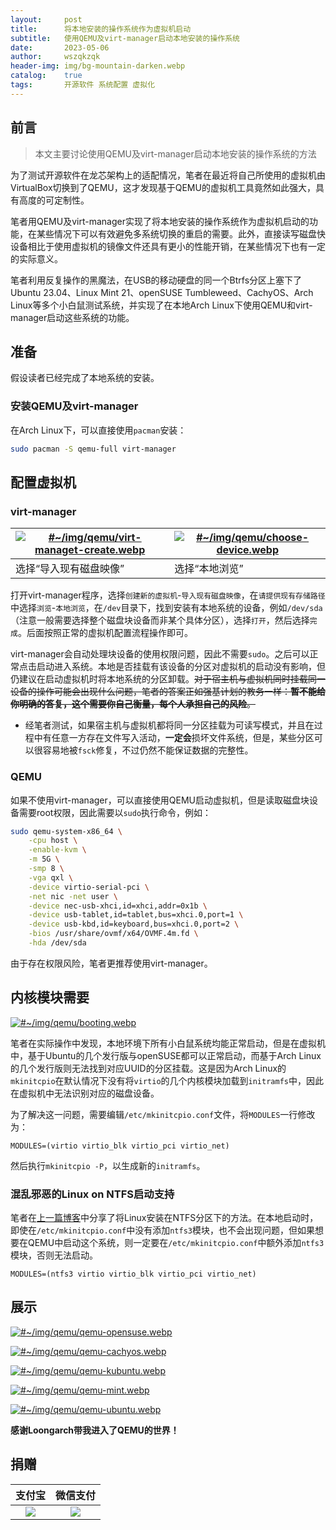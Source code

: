 ```yaml
---
layout:     post
title:      将本地安装的操作系统作为虚拟机启动
subtitle:   使用QEMU及virt-manager启动本地安装的操作系统
date:       2023-05-06
author:     wszqkzqk
header-img: img/bg-mountain-darken.webp
catalog:    true
tags:       开源软件 系统配置 虚拟化
---
```


## 前言

> 本文主要讨论使用QEMU及virt-manager启动本地安装的操作系统的方法

为了测试开源软件在龙芯架构上的适配情况，笔者在最近将自己所使用的虚拟机由VirtualBox切换到了QEMU，这才发现基于QEMU的虚拟机工具竟然如此强大，具有高度的可定制性。

笔者用QEMU及virt-manager实现了将本地安装的操作系统作为虚拟机启动的功能，在某些情况下可以有效避免多系统切换的重启的需要。此外，直接读写磁盘快设备相比于使用虚拟机的镜像文件还具有更小的性能开销，在某些情况下也有一定的实际意义。

笔者利用反复操作的黑魔法，在USB的移动硬盘的同一个Btrfs分区上塞下了Ubuntu 23.04、Linux Mint 21、openSUSE Tumbleweed、CachyOS、Arch Linux等多个小白鼠测试系统，并实现了在本地Arch Linux下使用QEMU和virt-manager启动这些系统的功能。

## 准备

假设读者已经完成了本地系统的安装。

### 安装QEMU及virt-manager

在Arch Linux下，可以直接使用`pacman`安装：

```bash
sudo pacman -S qemu-full virt-manager
```

## 配置虚拟机

### virt-manager

|[![#~/img/qemu/virt-managet-create.webp](/img/qemu/virt-managet-create.webp)](/img/qemu/virt-managet-create.webp)|[![#~/img/qemu/choose-device.webp](/img/qemu/choose-device.webp)](/img/qemu/choose-device.webp)|
| --- | --- |
| 选择“导入现有磁盘映像” | 选择“本地浏览” |

打开virt-manager程序，选择`创建新的虚拟机`-`导入现有磁盘映像`，在`请提供现有存储路径`中选择`浏览`-`本地浏览`，在`/dev`目录下，找到安装有本地系统的设备，例如`/dev/sda`（注意一般需要选择整个磁盘块设备而非某个具体分区），选择`打开`，然后选择`完成`。后面按照正常的虚拟机配置流程操作即可。

virt-manager会自动处理块设备的使用权限问题，因此不需要`sudo`。之后可以正常点击启动进入系统。本地是否挂载有该设备的分区对虚拟机的启动没有影响，但仍建议在启动虚拟机时将本地系统的分区卸载。~~对于宿主机与虚拟机同时挂载同一设备的操作可能会出现什么问题，笔者的答案正如强基计划的教务一样：**暂不能给你明确的答复，这个需要你自己衡量，每个人承担自己的风险**。~~

* 经笔者测试，如果宿主机与虚拟机都将同一分区挂载为可读写模式，并且在过程中有任意一方存在文件写入活动，**一定会**损坏文件系统，但是，某些分区可以很容易地被`fsck`修复，不过仍然不能保证数据的完整性。

### QEMU

如果不使用virt-manager，可以直接使用QEMU启动虚拟机，但是读取磁盘块设备需要root权限，因此需要以`sudo`执行命令，例如：

```bash
sudo qemu-system-x86_64 \
    -cpu host \
    -enable-kvm \
    -m 5G \
    -smp 8 \
    -vga qxl \
    -device virtio-serial-pci \
    -net nic -net user \
    -device nec-usb-xhci,id=xhci,addr=0x1b \
    -device usb-tablet,id=tablet,bus=xhci.0,port=1 \
    -device usb-kbd,id=keyboard,bus=xhci.0,port=2 \
    -bios /usr/share/ovmf/x64/OVMF.4m.fd \
    -hda /dev/sda
```

由于存在权限风险，笔者更推荐使用virt-manager。

## 内核模块需要

[![#~/img/qemu/booting.webp](/img/qemu/booting.webp)](/img/qemu/booting.webp)

笔者在实际操作中发现，本地环境下所有小白鼠系统均能正常启动，但是在虚拟机中，基于Ubuntu的几个发行版与openSUSE都可以正常启动，而基于Arch Linux的几个发行版则无法找到对应UUID的分区挂载。这是因为Arch Linux的`mkinitcpio`在默认情况下没有将`virtio`的几个内核模块加载到`initramfs`中，因此在虚拟机中无法识别对应的磁盘设备。

为了解决这一问题，需要编辑`/etc/mkinitcpio.conf`文件，将`MODULES`一行修改为：

```
MODULES=(virtio virtio_blk virtio_pci virtio_net)
```

然后执行`mkinitcpio -P`，以生成新的`initramfs`。

### 混乱邪恶的Linux on NTFS启动支持

笔者在[上一篇博客](/2023/05/04/Linux-On-NTFS/)中分享了将Linux安装在NTFS分区下的方法。在本地启动时，即使在`/etc/mkinitcpio.conf`中没有添加`ntfs3`模块，也不会出现问题，但如果想要在QEMU中启动这个系统，则一定要在`/etc/mkinitcpio.conf`中额外添加`ntfs3`模块，否则无法启动。

```
MODULES=(ntfs3 virtio virtio_blk virtio_pci virtio_net)
```

## 展示

[![#~/img/qemu/qemu-opensuse.webp](/img/qemu/qemu-opensuse.webp)](/img/qemu/qemu-opensuse.webp)

[![#~/img/qemu/qemu-cachyos.webp](/img/qemu/qemu-cachyos.webp)](/img/qemu/qemu-cachyos.webp)

[![#~/img/qemu/qemu-kubuntu.webp](/img/qemu/qemu-kubuntu.webp)](/img/qemu/qemu-kubuntu.webp)

[![#~/img/qemu/qemu-mint.webp](/img/qemu/qemu-mint.webp)](/img/qemu/qemu-mint.webp)

[![#~/img/qemu/qemu-ubuntu.webp](/img/qemu/qemu-ubuntu.webp)](/img/qemu/qemu-ubuntu.webp)

**感谢Loongarch带我进入了QEMU的世界！**

## 捐赠

|  **支付宝**  |  **微信支付**  |
|  :----:  |  :----:  |
|  [![](/img/donate-alipay.webp)](/img/donate-alipay.webp)  |  [![](/img/donate-wechatpay.webp)](/img/donate-wechatpay.webp)  |

